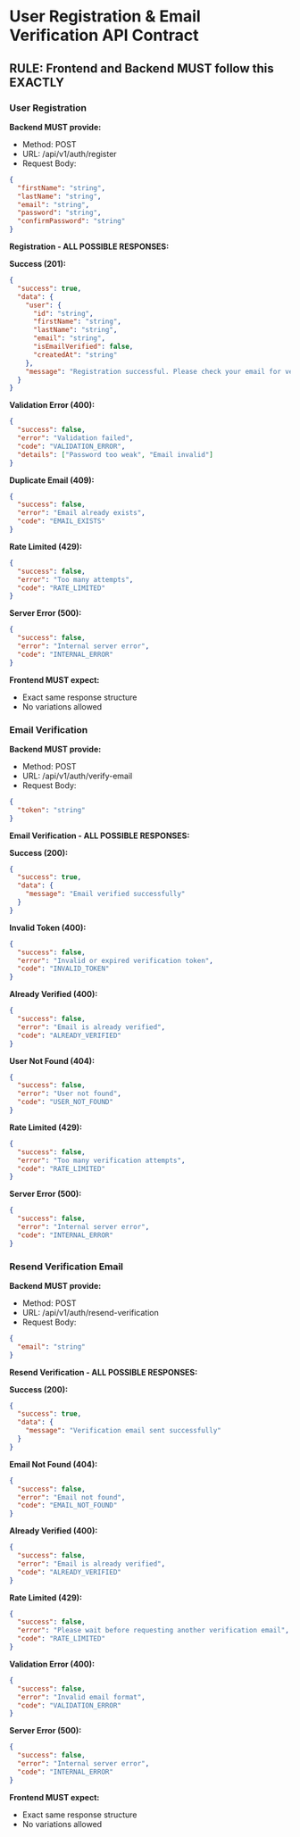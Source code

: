 # User Registration & Email Verification API Contract

## RULE: Frontend and Backend MUST follow this EXACTLY

### User Registration
**Backend MUST provide:**
- Method: POST
- URL: /api/v1/auth/register
- Request Body:
```json
{
  "firstName": "string",
  "lastName": "string", 
  "email": "string",
  "password": "string",
  "confirmPassword": "string"
}
```

**Registration - ALL POSSIBLE RESPONSES:**

**Success (201):**
```json
{
  "success": true,
  "data": {
    "user": {
      "id": "string",
      "firstName": "string",
      "lastName": "string",
      "email": "string",
      "isEmailVerified": false,
      "createdAt": "string"
    },
    "message": "Registration successful. Please check your email for verification."
  }
}
```

**Validation Error (400):**
```json
{
  "success": false,
  "error": "Validation failed",
  "code": "VALIDATION_ERROR",
  "details": ["Password too weak", "Email invalid"]
}
```

**Duplicate Email (409):**
```json
{
  "success": false,
  "error": "Email already exists",
  "code": "EMAIL_EXISTS"
}
```

**Rate Limited (429):**
```json
{
  "success": false,
  "error": "Too many attempts",
  "code": "RATE_LIMITED"
}
```

**Server Error (500):**
```json
{
  "success": false,
  "error": "Internal server error",
  "code": "INTERNAL_ERROR"
}
```

**Frontend MUST expect:**
- Exact same response structure
- No variations allowed

### Email Verification
**Backend MUST provide:**
- Method: POST
- URL: /api/v1/auth/verify-email
- Request Body:
```json
{
  "token": "string"
}
```

**Email Verification - ALL POSSIBLE RESPONSES:**

**Success (200):**
```json
{
  "success": true,
  "data": {
    "message": "Email verified successfully"
  }
}
```

**Invalid Token (400):**
```json
{
  "success": false,
  "error": "Invalid or expired verification token",
  "code": "INVALID_TOKEN"
}
```

**Already Verified (400):**
```json
{
  "success": false,
  "error": "Email is already verified",
  "code": "ALREADY_VERIFIED"
}
```

**User Not Found (404):**
```json
{
  "success": false,
  "error": "User not found",
  "code": "USER_NOT_FOUND"
}
```

**Rate Limited (429):**
```json
{
  "success": false,
  "error": "Too many verification attempts",
  "code": "RATE_LIMITED"
}
```

**Server Error (500):**
```json
{
  "success": false,
  "error": "Internal server error",
  "code": "INTERNAL_ERROR"
}
```

### Resend Verification Email
**Backend MUST provide:**
- Method: POST
- URL: /api/v1/auth/resend-verification
- Request Body:
```json
{
  "email": "string"
}
```

**Resend Verification - ALL POSSIBLE RESPONSES:**

**Success (200):**
```json
{
  "success": true,
  "data": {
    "message": "Verification email sent successfully"
  }
}
```

**Email Not Found (404):**
```json
{
  "success": false,
  "error": "Email not found",
  "code": "EMAIL_NOT_FOUND"
}
```

**Already Verified (400):**
```json
{
  "success": false,
  "error": "Email is already verified",
  "code": "ALREADY_VERIFIED"
}
```

**Rate Limited (429):**
```json
{
  "success": false,
  "error": "Please wait before requesting another verification email",
  "code": "RATE_LIMITED"
}
```

**Validation Error (400):**
```json
{
  "success": false,
  "error": "Invalid email format",
  "code": "VALIDATION_ERROR"
}
```

**Server Error (500):**
```json
{
  "success": false,
  "error": "Internal server error",
  "code": "INTERNAL_ERROR"
}
```

**Frontend MUST expect:**
- Exact same response structure
- No variations allowed
